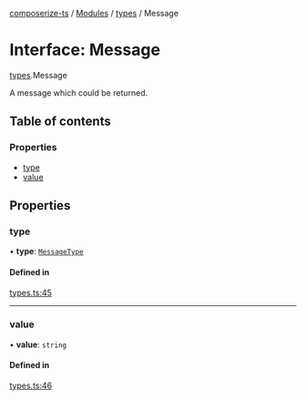 [composerize-ts](../README.md) / [Modules](../modules.md) / [types](../modules/types.md) / Message

# Interface: Message

[types](../modules/types.md).Message

A message which could be returned.

## Table of contents

### Properties

- [type](types.Message.md#type)
- [value](types.Message.md#value)

## Properties

### type

• **type**: [`MessageType`](../enums/types.MessageType.md)

#### Defined in

[types.ts:45](https://github.com/cgoIT/composerize-ts/blob/ac4f325/src/types.ts#L45)

___

### value

• **value**: `string`

#### Defined in

[types.ts:46](https://github.com/cgoIT/composerize-ts/blob/ac4f325/src/types.ts#L46)
